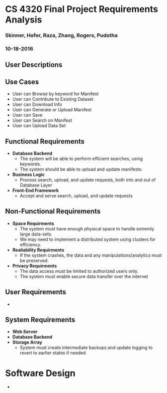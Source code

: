 # CS 4320 Final Project Requirements Analysis

### Skinner, Hofer, Raza, Zhang, Rogers, Pudotha

### 10-18-2016

## User Descriptions

## Use Cases
- User can Browse by keyword for Manifest
- User can Contribute to Existing Dataset
- User can Download Info
- User can Generate or Upload Manifest
- User can Save
- User can Search on Manifest
- User can Upload Data Set

## Functional Requirements
- **Database Backend**
  - The system will be able to perform efficient searches, using keywords.
  - The system should be able to upload and update manifests.
- **Business Logic**
  - Process search, upload, and update requests, both into and out of Database Layer
- **Front-End Framework**
  - Accept and serve search, upload, and update requests

## Non-Functional Requirements
- **Space Requirments**
	- The system must have enough physical space to handle extremly large data-sets.
	- We may need to implement a distributed system using clusters for efficiency.
- **Realiability Requirments**
	- If the system crashes, the data and any manipulations/analytics must be preserved.
- **Privacy Requirments**
	- The data access must be limited to authorized users only.
	- The system must enable secure data transfer over the internet

## User Requirements
-

## System Requirements
- **Web Server**
- **Database Backend**
- **Storage Array**
  - System must create intermediate backups and update logging to revert to earlier states if needed

<!-- Different Section-->
# Software Design
-
